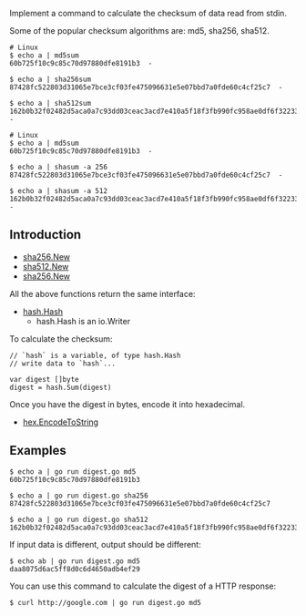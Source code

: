 Implement a command to calculate the checksum of data read from stdin.

Some of the popular checksum algorithms are: md5, sha256, sha512.

```
# Linux
$ echo a | md5sum
60b725f10c9c85c70d97880dfe8191b3  -

$ echo a | sha256sum
87428fc522803d31065e7bce3cf03fe475096631e5e07bbd7a0fde60c4cf25c7  -

$ echo a | sha512sum
162b0b32f02482d5aca0a7c93dd03ceac3acd7e410a5f18f3fb990fc958ae0df6f32233b91831eaf99ca581a8c4ddf9c8ba315ac482db6d4ea01cc7884a635be  -
```

```
# Linux
$ echo a | md5sum
60b725f10c9c85c70d97880dfe8191b3  -

$ echo a | shasum -a 256
87428fc522803d31065e7bce3cf03fe475096631e5e07bbd7a0fde60c4cf25c7  -

$ echo a | shasum -a 512
162b0b32f02482d5aca0a7c93dd03ceac3acd7e410a5f18f3fb990fc958ae0df6f32233b91831eaf99ca581a8c4ddf9c8ba315ac482db6d4ea01cc7884a635be  -
```

## Introduction

* [sha256.New](https://golang.org/pkg/crypto/sha256/#New)
* [sha512.New](https://golang.org/pkg/crypto/sha512/#New)
* [sha256.New](https://golang.org/pkg/crypto/md5/#New)

All the above functions return the same interface:

* [hash.Hash](https://golang.org/pkg/hash/#Hash)
  * hash.Hash is an io.Writer

To calculate the checksum:

```
// `hash` is a variable, of type hash.Hash
// write data to `hash`...

var digest []byte
digest = hash.Sum(digest)
```

Once you have the digest in bytes, encode it into hexadecimal.

* [hex.EncodeToString](https://golang.org/pkg/encoding/hex/#EncodeToString)

## Examples

```
$ echo a | go run digest.go md5
60b725f10c9c85c70d97880dfe8191b3

$ echo a | go run digest.go sha256
87428fc522803d31065e7bce3cf03fe475096631e5e07bbd7a0fde60c4cf25c7

$ echo a | go run digest.go sha512
162b0b32f02482d5aca0a7c93dd03ceac3acd7e410a5f18f3fb990fc958ae0df6f32233b91831eaf99ca581a8c4ddf9c8ba315ac482db6d4ea01cc7884a635be
```

If input data is different, output should be different:

```
$ echo ab | go run digest.go md5
daa8075d6ac5ff8d0c6d4650adb4ef29
```

You can use this command to calculate the digest of a HTTP response:

```
$ curl http://google.com | go run digest.go md5
```
